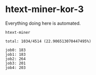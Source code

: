 # htext-miner-kor-3

Everything doing here is automated.

```
htext-miner

total: 1034/4514 (22.906513070447495%)

job0: 183
job1: 183
job2: 264
job3: 201
job4: 203
```